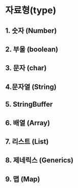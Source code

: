 # 자료형(type)

## 1. 숫자 (Number)



## 2. 부울 (boolean)



## 3. 문자 (char)



## 4.문자열 (String)



## 5. StringBuffer



## 6. 배열 (Array)



## 7. 리스트 (List)



## 8. 제네릭스 (Generics)



## 9. 맵 (Map)



